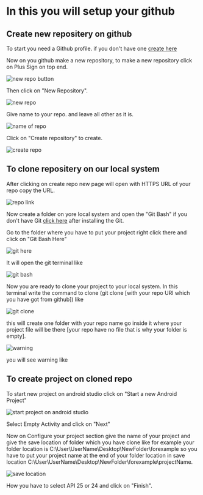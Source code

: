 # In this you will setup your github

## Create new repositery on github

To start you need a Github profile. if you don't have one [create here](https://github.com/join?source=header-home)

Now on you github make a new repository, to make a new repository click on Plus Sign on top end.

![new repo button](https://github.com/technojam/pre-membership-task/blob/master/Android%20Task/Task3/image/New%20repo.PNG)

Then click on "New Repository".

![new repo](https://github.com/technojam/pre-membership-task/blob/master/Android%20Task/Task3/image/new%20repo2.PNG)

Give name to your repo. and leave all other as it is.

![name of repo](https://github.com/technojam/pre-membership-task/blob/master/Android%20Task/Task3/image/repo%20name.PNG)

Click on "Create repository" to create.

![create repo](https://github.com/technojam/pre-membership-task/blob/master/Android%20Task/Task3/image/create%20repo.PNG)

## To clone repositery on our local system

After clicking on create repo new page will open with HTTPS URL of your repo copy the URL.

![repo link](https://github.com/technojam/pre-membership-task/blob/master/Android%20Task/Task3/image/repo%20link.PNG)

Now create a folder on yore local system and open the "Git Bash" if you don't have Git [click here](https://git-scm.com/downloads)
after installing the Git.

Go to the folder where you have to put your project right click there and click on "Git Bash Here"

![git here](https://github.com/technojam/pre-membership-task/blob/master/Android%20Task/Task3/image/git%20bash%20here.PNG)

It will open the git terminal like

![git bash](https://github.com/technojam/pre-membership-task/blob/master/Android%20Task/Task3/image/git%20bash.PNG)

Now you are ready to clone your project to your local system.
In this terminal write the command to clone (git clone [with your repo URl which you have got from github]) like

![git clone](https://github.com/technojam/pre-membership-task/blob/master/Android%20Task/Task3/image/gitclone.PNG)

this will create one folder with your repo name go inside it where your project file will be there
[your repo have no file that is why your folder is empty].

![warning](https://github.com/technojam/pre-membership-task/blob/master/Android%20Task/Task3/image/repo%20message.PNG)

you will see warning like

## To create project on cloned repo

To start new project on android studio
click on "Start a new Android Project"

![start project on android studio](https://github.com/technojam/pre-membership-task/blob/master/Android%20Task/Task3/image/start%20new%20project.PNG)

Select Empty Activity and click on "Next"

Now on Configure your project section give the name of your project and give the save location of folder which you have clone like
for example your folder location is C:\User\UserName\Desktop\NewFolder\forexample
so you have to put your project name at the end of your folder location in save location C:\User\UserName\Desktop\NewFolder\forexample\projectName.

![save location](https://github.com/technojam/pre-membership-task/blob/master/Android%20Task/Task3/image/creating%20project2.PNG)

How you have to select API 25 or 24
and click on "Finish".